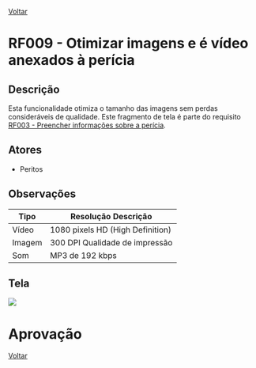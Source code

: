 [Voltar](../req_fun.md)

# RF009 - Otimizar imagens e é vídeo anexados à perícia

## Descrição

Esta funcionalidade otimiza o tamanho das imagens sem perdas consideráveis de qualidade.
Este fragmento de tela é parte do requisito [RF003 - Preencher informações sobre a perícia](rf003.md).

## Atores

- Peritos

## Observações

| Tipo   | Resolução   Descrição        |
| ------ | -------------------------------- |
| Vídeo | 1080 pixels HD (High Definition) |
| Imagem | 300 DPI Qualidade de impressão  |
| Som    | MP3 de 192 kbps                  |

## Tela

[![](https://img.plantuml.biz/plantuml/svg/dPBDJW8n58Ntaymxt8JTB9W1_45Y3E14GjG4Wt5ZbDJs0WsTTcoBG1YUneKhdc9Up1b-9HeJlLsTddk-DhctRYpHrX1XNUVSs9d02zV9PSZ9G9C8vgu3q2HqDD1gBDcb4af3eN-IdMFNMMGfVnSRSHcJFCHY3gKWS1tBhK1eI9mI3KpHSOJIAjSP8c6euRPpst8TIcBBbOGkDnOZ0WoXWpfTKaus7QjFh6l-x7dX5cI0P6XbQfwtxyYhU2ZdXKETLvjb1DxdbAGVwRk21Evvh3Pc0Y4QgldQolKDbwFlaBkW7FGQpVOsrOx80AEDU2DYZ53QgA6rfkRxECKe5bYaAYg-QBzo59oLAzNnRFAAav_urTDUwxgxvNV2gwsLG0E4aWEWACH_-G_fag62FVFhHGA6PMVd_Vc5nQz3UOG6upGRVBOQkua-xNiMg_MgesJvFdu2)](https://editor.plantuml.com/uml/dPBDJW8n58Ntaymxt8JTB9W1_45Y3E14GjG4Wt5ZbDJs0WsTTcoBG1YUneKhdc9Up1b-9HeJlLsTddk-DhctRYpHrX1XNUVSs9d02zV9PSZ9G9C8vgu3q2HqDD1gBDcb4af3eN-IdMFNMMGfVnSRSHcJFCHY3gKWS1tBhK1eI9mI3KpHSOJIAjSP8c6euRPpst8TIcBBbOGkDnOZ0WoXWpfTKaus7QjFh6l-x7dX5cI0P6XbQfwtxyYhU2ZdXKETLvjb1DxdbAGVwRk21Evvh3Pc0Y4QgldQolKDbwFlaBkW7FGQpVOsrOx80AEDU2DYZ53QgA6rfkRxECKe5bYaAYg-QBzo59oLAzNnRFAAav_urTDUwxgxvNV2gwsLG0E4aWEWACH_-G_fag62FVFhHGA6PMVd_Vc5nQz3UOG6upGRVBOQkua-xNiMg_MgesJvFdu2)

# Aprovação

[Voltar](../req_fun.md)
